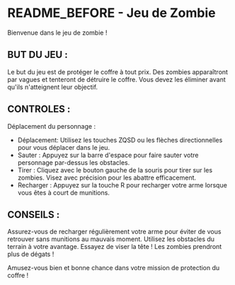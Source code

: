 # README_BEFORE - Jeu de Zombie

Bienvenue dans le jeu de zombie !

## BUT DU JEU :
Le but du jeu est de protéger le coffre à tout prix. Des zombies apparaîtront par vagues et tenteront de détruire le coffre.
Vous devez les éliminer avant qu'ils n'atteignent leur objectif.

## CONTROLES :

Déplacement du personnage : 
- Déplacement: Utilisez les touches ZQSD ou les flèches directionnelles pour vous déplacer dans le jeu.
- Sauter : Appuyez sur la barre d'espace pour faire sauter votre personnage par-dessus les obstacles.
- Tirer : Cliquez avec le bouton gauche de la souris pour tirer sur les zombies. Visez avec précision pour les abattre efficacement.
- Recharger : Appuyez sur la touche R pour recharger votre arme lorsque vous êtes à court de munitions.

## CONSEILS :

Assurez-vous de recharger régulièrement votre arme pour éviter de vous retrouver sans munitions au mauvais moment.
Utilisez les obstacles du terrain à votre avantage.
Essayez de viser la tête ! Les zombies prendront plus de dégats !

Amusez-vous bien et bonne chance dans votre mission de protection du coffre !
